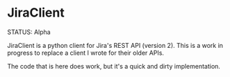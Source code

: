 JiraClient
==========

STATUS: Alpha


JiraClient is a python client for Jira's REST API (version 2). This is a work in progress to replace a client I wrote for their older APIs.     


The code that is here does work, but it's a quick and dirty implementation.  